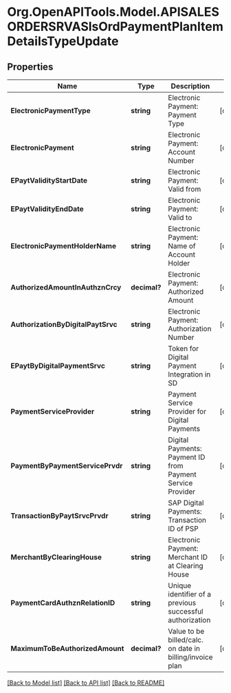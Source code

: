 # Org.OpenAPITools.Model.APISALESORDERSRVASlsOrdPaymentPlanItemDetailsTypeUpdate

## Properties

Name | Type | Description | Notes
------------ | ------------- | ------------- | -------------
**ElectronicPaymentType** | **string** | Electronic Payment: Payment Type | [optional] 
**ElectronicPayment** | **string** | Electronic Payment: Account Number | [optional] 
**EPaytValidityStartDate** | **string** | Electronic Payment: Valid from | [optional] 
**EPaytValidityEndDate** | **string** | Electronic Payment: Valid to | [optional] 
**ElectronicPaymentHolderName** | **string** | Electronic Payment: Name of Account Holder | [optional] 
**AuthorizedAmountInAuthznCrcy** | **decimal?** | Electronic Payment: Authorized Amount | [optional] 
**AuthorizationByDigitalPaytSrvc** | **string** | Electronic Payment: Authorization Number | [optional] 
**EPaytByDigitalPaymentSrvc** | **string** | Token for Digital Payment Integration in SD | [optional] 
**PaymentServiceProvider** | **string** | Payment Service Provider for Digital Payments | [optional] 
**PaymentByPaymentServicePrvdr** | **string** | Digital Payments: Payment ID from Payment Service Provider | [optional] 
**TransactionByPaytSrvcPrvdr** | **string** | SAP Digital Payments: Transaction ID of PSP | [optional] 
**MerchantByClearingHouse** | **string** | Electronic Payment: Merchant ID at Clearing House | [optional] 
**PaymentCardAuthznRelationID** | **string** | Unique identifier of a previous successful authorization | [optional] 
**MaximumToBeAuthorizedAmount** | **decimal?** | Value to be billed/calc. on date in billing/invoice plan | [optional] 

[[Back to Model list]](../README.md#documentation-for-models) [[Back to API list]](../README.md#documentation-for-api-endpoints) [[Back to README]](../README.md)

